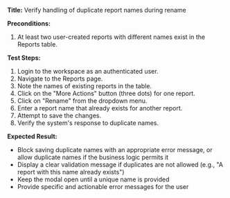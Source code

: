 **Title:** Verify handling of duplicate report names during rename

**Preconditions:**
  1. At least two user-created reports with different names exist in the Reports table.

**Test Steps:**
  1. Login to the workspace as an authenticated user.
  2. Navigate to the Reports page.
  3. Note the names of existing reports in the table.
  4. Click on the "More Actions" button (three dots) for one report.
  5. Click on "Rename" from the dropdown menu.
  6. Enter a report name that already exists for another report.
  7. Attempt to save the changes.
  8. Verify the system's response to duplicate names.

**Expected Result:**
* Block saving duplicate names with an appropriate error message, or allow duplicate names if the business logic permits it
* Display a clear validation message if duplicates are not allowed (e.g., "A report with this name already exists")
* Keep the modal open until a unique name is provided
* Provide specific and actionable error messages for the user